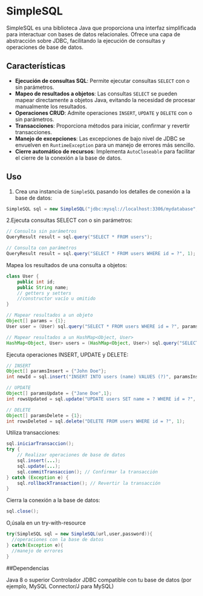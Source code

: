 # SimpleSQL

SimpleSQL es una biblioteca Java que proporciona una interfaz simplificada para interactuar con bases de datos relacionales. Ofrece una capa de abstracción sobre JDBC, facilitando la ejecución de consultas y operaciones de base de datos.

## Características

- **Ejecución de consultas SQL**: Permite ejecutar consultas `SELECT` con o sin parámetros.
- **Mapeo de resultados a objetos**: Las consultas `SELECT` se pueden mapear directamente a objetos Java, evitando la necesidad de procesar manualmente los resultados.
- **Operaciones CRUD**: Admite operaciones `INSERT`, `UPDATE` y `DELETE` con o sin parámetros.
- **Transacciones**: Proporciona métodos para iniciar, confirmar y revertir transacciones.
- **Manejo de excepciones**: Las excepciones de bajo nivel de JDBC se envuelven en `RuntimeException` para un manejo de errores más sencillo.
- **Cierre automático de recursos**: Implementa `AutoCloseable` para facilitar el cierre de la conexión a la base de datos.

## Uso

1. Crea una instancia de `SimpleSQL` pasando los detalles de conexión a la base de datos:

```java
SimpleSQL sql = new SimpleSQL("jdbc:mysql://localhost:3306/mydatabase", "username", "password");
```

2.Ejecuta consultas SELECT con o sin parámetros:

```java
// Consulta sin parámetros
QueryResult result = sql.query("SELECT * FROM users");

// Consulta con parámetros
QueryResult result = sql.query("SELECT * FROM users WHERE id = ?", 1);
```
Mapea los resultados de una consulta a objetos:

```java
class User {
    public int id;
    public String name;
    // getters y setters
    //constructor vacío u omitido
}

// Mapear resultados a un objeto
Object[] params = {1};
User user = (User) sql.query("SELECT * FROM users WHERE id = ?", params, User.class);

// Mapear resultados a un HashMap<Object, User>
HashMap<Object, User> users = (HashMap<Object, User>) sql.query("SELECT * FROM users", User.class);
```
Ejecuta operaciones INSERT, UPDATE y DELETE:

```java
// INSERT
Object[] paramsInsert = {"John Doe"};
int newId = sql.insert("INSERT INTO users (name) VALUES (?)", paramsInsert);

// UPDATE
Object[] paramsUpdate = {"Jane Doe",1};
int rowsUpdated = sql.update("UPDATE users SET name = ? WHERE id = ?", paramsUpdate);

// DELETE
Object[] paramsDelete = {1};
int rowsDeleted = sql.delete("DELETE FROM users WHERE id = ?", 1);
```
Utiliza transacciones:

```java
sql.iniciarTransaccion();
try {
    // Realizar operaciones de base de datos
    sql.insert(...);
    sql.update(...);
    sql.commitTransaccion(); // Confirmar la transacción
} catch (Exception e) {
    sql.rollbackTransaction(); // Revertir la transacción
}
```
Cierra la conexión a la base de datos:
```java
sql.close();
```
O,úsala en un try-with-resource
```java
try(SimpleSQL sql = new SimpleSQL(url,user,password)){
  //operaciones con la base de datos
} catch(Exception e){
  //manejo de errores
}
```

##Dependencias

Java 8 o superior
Controlador JDBC compatible con tu base de datos (por ejemplo, MySQL Connector/J para MySQL)
